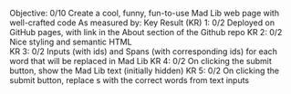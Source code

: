 Objective:							0/10
Create a cool, funny, fun-to-use Mad Lib web page with well-crafted code
As measured by:
Key Result (KR) 1:						0/2
Deployed on GitHub pages, with link in the About section of the Github repo
KR 2:									0/2
Nice styling and semantic HTML	
KR 3:									0/2
Inputs (with ids) and Spans (with corresponding ids) for each word that will be replaced in Mad Lib	
KR 4:									0/2
On clicking the submit button, show the Mad Lib text (initially hidden)	
KR 5:									0/2
On clicking the submit button, replace <span/>s with the correct words from text inputs	
